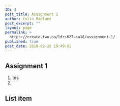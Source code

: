 ```yaml
---
ID: 4
post_title: Assignment 1
author: Colin Madland
post_excerpt: ""
layout: page
permalink: >
  https://create.twu.ca/ldrs627-su18/assignment-1/
published: true
post_date: 2018-02-20 19:49:01
---
```

<h2>Assignment 1</h2>

<ol>
<li>tes</li>
<li></li>
</ol>

<h2>List item</h2>